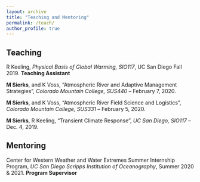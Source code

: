 ```yaml
---
layout: archive
title: "Teaching and Mentoring"
permalink: /teach/
author_profile: true
---
```

<!-- 
{% if author.googlescholar %}
  You can also find my articles on <u><a href="{{author.googlescholar}}">my Google Scholar profile</a>.</u>
{% endif %}

{% include base_path %}

{% for post in site.publications reversed %}
  {% include archive-single.html %}
{% endfor %}

 -->


## Teaching

R Keeling, *Physical Basis of Global Warming, SIO117*, UC San Diego Fall 2019. **Teaching Assistant**

**M Sierks**, and K Voss, “Atmospheric River and Adaptive Management Strategies”, *Colorado Mountain College, SUS440* – February 7, 2020.

**M Sierks**, and K Voss, “Atmospheric River Field Science and Logistics”, *Colorado Mountain College, SUS331* – February 5, 2020.

**M Sierks**, R Keeling, “Transient Climate Response”, *UC San Diego, SIO117* – Dec. 4, 2019.

## Mentoring

Center for Western Weather and Water Extremes Summer Internship Program, *UC San Diego  Scripps Institution of Oceanography*, Summer 2020 & 2021. **Program Supervisor**

